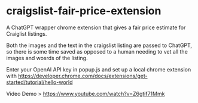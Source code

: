 # craigslist-fair-price-extension
A ChatGPT wrapper chrome extension that gives a fair price estimate for Craiglist listings.

Both the images and the text in the craigslist listing are passed to ChatGPT, so there is some time saved as opposed to a human needing to vet all the images and wosrds of the listing.

Enter your OpenAI API key in popup.js and set up a local chrome extension with https://developer.chrome.com/docs/extensions/get-started/tutorial/hello-world

Video Demo > 
https://www.youtube.com/watch?v=Z6gtif71Mmk


